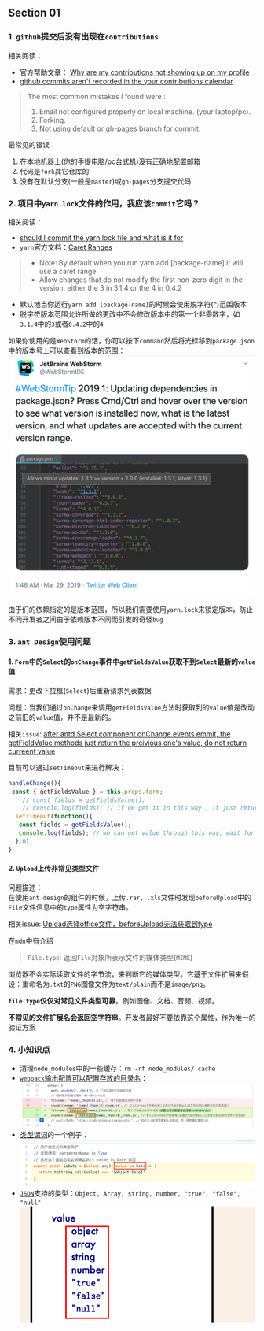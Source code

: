 ## Section 01
### 1. `github`提交后没有出现在`contributions`
相关阅读：
* 官方帮助文章： [Why are my contributions not showing up on my profile](https://help.github.com/en/github/setting-up-and-managing-your-github-profile/why-are-my-contributions-not-showing-up-on-my-profile)
* [github commits aren't recorded in the your contributions calendar](https://stackoverflow.com/a/40903148/11720536)

> The most common mistakes I found were : 
>  1. Email not configured properly on local machine. (your laptop/pc).
>  2. Forking.
>  3. Not using default or gh-pages branch for commit.

最常见的错误：
1. 在本地机器上(你的手提电脑/pc台式机)没有正确地配置邮箱
2. 代码是`fork`其它仓库的
3. 没有在默认分支(一般是`master`)或`gh-pages`分支提交代码

### 2. 项目中`yarn.lock`文件的作用，我应该`commit`它吗？
相关阅读：  
* [should I commit the yarn.lock file and what is it for](https://stackoverflow.com/questions/39990017/should-i-commit-the-yarn-lock-file-and-what-is-it-for)
* `yarn`官方文档：[Caret Ranges](https://yarnpkg.com/en/docs/dependency-versions#toc-caret-ranges)

> * Note: By default when you run yarn add [package-name] it will use a caret range
> * Allow changes that do not modify the first non-zero digit in the version, either the 3 in 3.1.4 or the 4 in 0.4.2

* 默认地当你运行`yarn add [package-name]`的时候会使用脱字符(`^`)范围版本
* 脱字符版本范围允许所做的更改中不会修改版本中的第一个非零数字，如`3.1.4`中的`3`或者`0.4.2`中的`4`

如果你使用的是`WebStorm`的话，你可以按下`command`然后将光标移到`package.json`中的版本号上可以查看到版本的范围：
![](https://raw.githubusercontent.com/wangkaiwd/drawing-bed/master/package-version-caret-range-webstorm.png)

由于们的依赖指定的是版本范围，所以我们需要使用`yarn.lock`来锁定版本，防止不同开发者之间由于依赖版本不同而引发的奇怪`bug`

### 3. `ant Design`使用问题
#### 1. `Form`中的`Select`的`onChange`事件中`getFieldsValue`获取不到`Select`最新的`value`值

需求：更改下拉框(`Select`)后重新请求列表数据

问题：当我们通过`onChange`来调用`getFieldsValue`方法时获取到的`value`值是改动之前旧的`value`值，并不是最新的。

相关`issue`: [after antd Select component onChange events emmit, the getFieldValue methods just return the preivious one's value, do not return curreent value](https://github.com/ant-design/ant-design/issues/6277)

目前可以通过`setTimeout`来进行解决：
```jsx harmony
handleChange(){
 const { getFieldsValue } = this.props.form;
    // const fields = getFieldsValue();
    // console.log(fields); // if we get it in this way , it just return the previous one value, do not returan current value;
  setTimeout(function(){
   const fields = getFieldsValue();
   console.log(fields); // we can get value through this way, wait for the action completing, we can get the right value;
  },0)
}
```

#### 2. `Upload`上传非常见类型文件

问题描述：  
在使用`ant design`的组件的时候，上传`.rar`，`.xls`文件时发现`beforeUpload`中的`File`文件信息中的`type`属性为空字符串。

相关issue: [Upload选择office文件，beforeUpload无法获取到type](https://github.com/ant-design/ant-design/issues/12838)

在`mdn`中有介绍
> `File.type`: 返回`File`对象所表示文件的媒体类型(`MIME`)

浏览器不会实际读取文件的字节流，来判断它的媒体类型。它基于文件扩展来假设：重命名为`.txt`的`PNG`图像文件为`text/plain`而不是`image/png`。

**`file.type`仅仅对常见文件类型可靠**。例如图像、文档、音频、视频。

**不常见的文件扩展名会返回空字符串**。开发者最好不要依靠这个属性，作为唯一的验证方案


### 4. 小知识点
* 清理`node_modules`中的一些缓存：`rm -rf node_modules/.cache`
* [`webpack`输出配置可以配置存放的目录名](https://github.com/wangkaiwd/webpack-in-depth/commit/b66278b77bb17f65a89fe899c048ed7b1cda4416?diff=unified#diff-eb3896f56b264947d9a7421de4d18e75R63-R64)：
  ![](https://raw.githubusercontent.com/wangkaiwd/drawing-bed/master/upload-error-again.png)
* [类型谓词](https://www.typescriptlang.org/docs/handbook/advanced-types.html#using-type-predicates)的一个例子： 
  ![](https://raw.githubusercontent.com/wangkaiwd/drawing-bed/master/jottings-ts-type-predicates.png)
* [`JSON`](https://www.json.org/json-en.html)支持的类型：`Object, Array, string, number, "true", "false", "null"`
  ![](https://raw.githubusercontent.com/wangkaiwd/drawing-bed/master/jottings-json-support-value.png)
